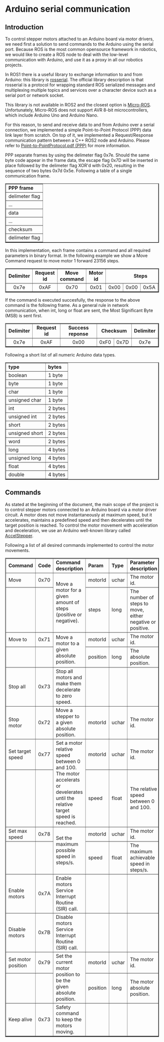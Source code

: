 # Arduino serial communication

## Introduction

To control stepper motors attached to an Arduino board via motor drivers, we need first a solution to send commands to the Arduino using the serial port. Because ROS is the most common opensource framework in robotics, we would like to create a ROS node to deal with the low-level communication with Arduino, and use it as a proxy in all our robotics projects.

In ROS1 there is a useful library to exchange information to and from Arduino: this library is [rosserial](http://wiki.ros.org/rosserial). The official library description is that rosserial is a protocol for wrapping standard ROS serialized messages and multiplexing multiple topics and services over a character device such as a serial port or network socket.

This library is not available in ROS2 and the closest option is [Micro-ROS](https://micro.ros.org/docs/overview/features/). Unfortunately, Micro-ROS does not support AVR 8-bit microcontrollers, which include Arduino Uno and Arduino Nano.

For this reason, to send and receive data to and from Arduino over a serial connection, we implemented a simple Point-to-Point Protocol (PPP) data link layer from scratch. On top of it, we implemented a Request/Response communication pattern between a C++ ROS2 node and Arduino. Please refer to [Point-to-PointProtocol.pdf (PPP)](<./lectures/Point-to-Point%20Protocol%20(PPP).pdf>) for more information.

PPP separate frames by using the delimeter flag 0x7e. Should the same byte code appear in the frame data, the escape flag 0x7D will be inserted in place followed by the delimeter flag XOR'd with 0x20, resulting in the sequence of two bytes 0x7d 0x5e. Following a table of a single communication frame.

<table align="center" border="2px">
  <tr><td><b>PPP frame</b></td></tr>
  <tr><td>delimeter flag</td></tr>
  <tr><td>...</td></tr>
  <tr><td>data</td></tr>
  <tr><td>...</td></tr>
  <tr><td>checksum</td></tr>
  <tr><td>delimeter flag</td></tr>
</table>

In this implementation, each frame contains a command and all required parameters in binary format. In the following example we show a Move Command request to move motor 1 forward 23156 steps.

<table align="center" border="2px">
  <tr>
    <td align="center"><b>Delimiter</b></td>
    <td align="center"><b>Request id</b></td>
    <td align="center"><b>Move command</b></td>
    <td align="center"><b>Motor id</b></td>
    <td align="center" colspan="4"><b>Steps</b></td>
    <td align="center" colspan="2"><b>Checksum</b></td>
    <td align="center"><b>Delimiter</b></td>
  </tr>
  <tr>
    <td align="center">0x7e</td>
    <td align="center">0xAF</td>
    <td align="center">0x70</td>
    <td align="center">0x01</td>
    <td align="center">0x00</td>
    <td align="center">0x00</td>
    <td align="center">0x5A</td>
    <td align="center">0x74</td>
    <td align="center">0x7D</td>
    <td align="center">0x53</td>
    <td align="center">0x7e</td>
  </tr>
</table>

If the command is executed succesfully, the response to the above command is the following frame. As a general rule in network communication, when int, long or float are sent, the Most Significant Byte (MSB) is sent first.

<table align="center" border="2px">
  <tr>
    <td align="center"><b>Delimiter</b></td>
    <td align="center"><b>Request id</b></td>
    <td align="center"><b>Success reponse</b></td>
    <td align="center" colspan="2"><b>Checksum</b></td>
    <td align="center"><b>Delimiter</b></td>
  </tr>
  <tr>
    <td align="center">0x7e</td>
    <td align="center">0xAF</td>
    <td align="center">0x00</td>
    <td align="center">0xF0</td>
    <td align="center">0x7D</td>
    <td align="center">0x7e</td>
  </tr>
</table>

Following a short list of all numeric Arduino data types.

<table align="center" border="2px">
  <tr><td><b>type</b></td><td><b>bytes</b></td></tr>
  <tr><td>boolean</td><td>1 byte</td></tr>
  <tr><td>byte</td><td>1 byte</td></tr>
  <tr><td>char</td><td>1 byte</td></tr>
  <tr><td>unsigned char</td><td>1 byte</td></tr>
  <tr><td>int</td><td>2 bytes</td></tr>
  <tr><td>unsigned int</td><td>2 bytes</td></tr>
  <tr><td>short</td><td>2 bytes</td></tr>
  <tr><td>unsigned short</td><td>2 bytes</td></tr>
  <tr><td>word</td><td>2 bytes</td></tr>
  <tr><td>long</td><td>4 bytes</td></tr>
  <tr><td>unsigned long</td><td>4 bytes</td></tr>
  <tr><td>float</td><td>4 bytes</td></tr>
  <tr><td>double</td><td>4 bytes</td></tr>

</table>

## Commands

As stated at the beginning of the document, the main scope of the project is to control stepper motors connected to an Arduino board via a motor driver circuit. A motor does not move instantaneously at maximum speed, but it accelerates, maintains a predefined speed and then decelerates until the target position is reached. To control the motor movement with acceleration and deceleration, we use an Arduino well-known library called [AccelStepper](https://www.airspayce.com/mikem/arduino/AccelStepper/).

Following a list of all desired commands implemented to control the motor movements.

<table align="center" border="2px">
    <tr>
        <td><b>Command<b></td>
        <td><b>Code<b></td>
        <td><b>Command description<b></td>
        <td><b>Param<b></td>
        <td><b>Type<b></td>
        <td><b>Parameter description</b></td>
    </tr>
    <tr>
        <td>Move<b></td>
        <td>0x70</td>
        <td rowspan="2">Move a motor for a given amount of steps (positive or negative).</td>
        <td>motorId</td>
        <td>uchar</td>
        <td>The motor id.</td>
    </tr>
    <tr>
        <td></td>
        <td></td>
        <td>steps</td>
        <td>long</td>
        <td>The number of steps to move, either negative or positive.</td>
    </tr>
    <tr>
        <td>Move to<b></td>
        <td>0x71</td>
        <td rowspan="2">Move a motor to a given absolute position.</td>
        <td>motorId</td>
        <td>uchar</td>
        <td>The motor id.</td>
    </tr>
    <tr>
        <td></td>
        <td></td>
        <td>position</td>
        <td>long</td>
        <td>The absolute position.</td>
    </tr>
    <tr>
        <td>Stop all<b></td>
        <td>0x73</td>
        <td >Stop all motors and make them decelerate to zero speed.</td>
        <td></td>
        <td></td>
        <td></td>
    </tr>
    <tr>
        <td>Stop motor<b></td>
        <td>0x72</td>
        <td>Move a stepper to a given absolute position.</td>
        <td>motorId</td>
        <td>uchar</td>
        <td>The motor id.</td>
    </tr>
    <tr>
        <td>Set target speed<b></td>
        <td>0x77</td>
        <td rowspan="2">Set a motor relative speed between 0 and 100.<br/>The motor accelerats or develerates until the relative target speed is reached.</td>
        <td>motorId</td>
        <td>uchar</td>
        <td>The motor id.</td>
    </tr>
    <tr>
        <td></td>
        <td></td>
        <td>speed</td>
        <td>float</td>
        <td>The relative speed between 0 and 100.</td>
    </tr>
    <tr>
        <td>Set max speed<b></td>
        <td>0x78</td>
        <td rowspan="2">Set the maximum possible speed in steps/s.</td>
        <td>motorId</td>
        <td>uchar</td>
        <td>The motor id.</td>
    </tr>
    <tr>
        <td></td>
        <td></td>
        <td>speed</td>
        <td>float</td>
        <td>The maximum achievable speed in steps/s.</td>
    </tr>
    <tr>
        <td>Enable motors<b></td>
        <td>0x7A</td>
        <td>Enable motors Service Interrupt Routine (SIR) call.</td>
        <td></td>
        <td></td>
        <td></td>
    </tr>
    <tr>
        <td>Disable motors<b></td>
        <td>0x7B</td>
        <td>Disable motors Service Interrupt Routine (SIR) call.</td>
        <td></td>
        <td></td>
        <td></td>
    </tr>
    <tr>
        <td>Set motor position<b></td>
        <td>0x79</td>
        <td rowspan="2">Set the current motor position to be the given absolute position.</td>
        <td>motorId</td>
        <td>uchar</td>
        <td>The motor id.</td>
    </tr>
    <tr>
        <td></td>
        <td></td>
        <td>position</td>
        <td>long</td>
        <td>The motor absolute position.</td>
    </tr>
    <tr>
        <td>Keep alive<b></td>
        <td>0x73</td>
        <td >Safety command to keep the motors moving.</td>
        <td></td>
        <td></td>
        <td></td>
    </tr>
</table>
